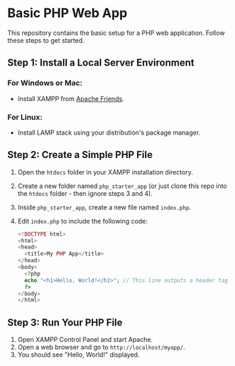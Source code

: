 # Basic PHP Web App

This repository contains the basic setup for a PHP web application. Follow these steps to get started.

## Step 1: Install a Local Server Environment

### For Windows or Mac:
- Install XAMPP from [Apache Friends](https://www.apachefriends.org/index.html).

### For Linux:
- Install LAMP stack using your distribution's package manager.

## Step 2: Create a Simple PHP File

1. Open the `htdocs` folder in your XAMPP installation directory.
2. Create a new folder named `php_starter_app` (or just clone this repo into the `htdocs` folder - then ignore steps 3 and 4).
3. Inside `php_starter_app`, create a new file named `index.php`.
4. Edit `index.php` to include the following code:

    ```php
    <!DOCTYPE html>
    <html>
    <head>
      <title>My PHP App</title>
    </head>
    <body>
      <?php 
      echo "<h1>Hello, World!</h1>"; // This line outputs a header tag with Hello, World!
      ?>
    </body>
    </html>
    ```

## Step 3: Run Your PHP File

1. Open XAMPP Control Panel and start Apache.
2. Open a web browser and go to `http://localhost/myapp/`.
3. You should see "Hello, World!" displayed.
